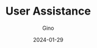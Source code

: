 ---
title: User Assistance
author: Gino
date: 2024-01-29
tags: post
image: /assets/service/users.svg        
imageAlt: This is a Image
description: We understand that every business needs to grow, and therefore we are there for you to be your trusted companion to consult about the heading of your growth from IT's perspective.
---